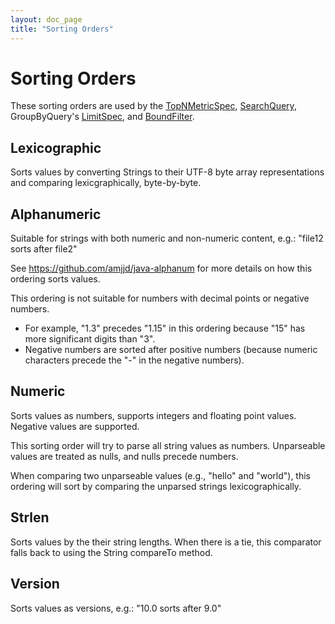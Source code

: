 ```yaml
---
layout: doc_page
title: "Sorting Orders"
---
```


<!--
  ~ Licensed to the Apache Software Foundation (ASF) under one
  ~ or more contributor license agreements.  See the NOTICE file
  ~ distributed with this work for additional information
  ~ regarding copyright ownership.  The ASF licenses this file
  ~ to you under the Apache License, Version 2.0 (the
  ~ "License"); you may not use this file except in compliance
  ~ with the License.  You may obtain a copy of the License at
  ~
  ~   http://www.apache.org/licenses/LICENSE-2.0
  ~
  ~ Unless required by applicable law or agreed to in writing,
  ~ software distributed under the License is distributed on an
  ~ "AS IS" BASIS, WITHOUT WARRANTIES OR CONDITIONS OF ANY
  ~ KIND, either express or implied.  See the License for the
  ~ specific language governing permissions and limitations
  ~ under the License.
  -->

# Sorting Orders

These sorting orders are used by the [TopNMetricSpec](./topnmetricspec.html), [SearchQuery](./searchquery.html), GroupByQuery's [LimitSpec](./limitspec.html), and [BoundFilter](./filters.html#bound-filter).

## Lexicographic
Sorts values by converting Strings to their UTF-8 byte array representations and comparing lexicgraphically, byte-by-byte.

## Alphanumeric
Suitable for strings with both numeric and non-numeric content, e.g.: "file12 sorts after file2"

See https://github.com/amjjd/java-alphanum for more details on how this ordering sorts values.

This ordering is not suitable for numbers with decimal points or negative numbers. 
* For example, "1.3" precedes "1.15" in this ordering because "15" has more significant digits than "3". 
* Negative numbers are sorted after positive numbers (because numeric characters precede the "-" in the negative numbers).

## Numeric
Sorts values as numbers, supports integers and floating point values. Negative values are supported.

This sorting order will try to parse all string values as numbers. Unparseable values are treated as nulls, and nulls precede numbers.

When comparing two unparseable values (e.g., "hello" and "world"), this ordering will sort by comparing the unparsed strings lexicographically.

## Strlen
Sorts values by the their string lengths. When there is a tie, this comparator falls back to using the String compareTo method.

## Version
Sorts values as versions, e.g.: "10.0 sorts after 9.0"